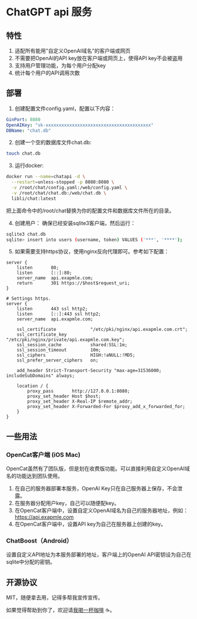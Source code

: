 # ChatGPT api 服务
## 特性
1. 适配所有能用"自定义OpenAI域名"的客户端或网页
2. 不需要把OpenAI的API key放在客户端或网页上，使得API key不会被盗用
3. 支持用户管理功能，为每个用户分配key
4. 统计每个用户的API调用次数

## 部署
1. 创建配置文件config.yaml，配置以下内容：
```yaml
GinPort: 8080
OpenAIKey: "sk-xxxxxxxxxxxxxxxxxxxxxxxxxxxxxxxxxxxxxxxx"
DBName: "chat.db"
```

2. 创建一个空的数据库文件chat.db:
```bash
touch chat.db
```

3. 运行docker:
```bash
docker run --name=chatapi -d \
  --restart=unless-stopped -p 8080:8080 \
  -v /root/chat/config.yaml:/web/config.yaml \
  -v /root/chat/chat.db:/web/chat.db \
  libli/chat:latest
```
把上面命令中的/root/chat替换为你的配置文件和数据库文件所在的目录。

4. 创建用户：
确保已经安装sqlite3客户端，然后运行：
```bash
sqlite3 chat.db
sqlite> insert into users (username, token) VALUES ('***', '****');
```

5. 如果需要支持https协议，使用nginx反向代理即可。参考如下配置：
```nginx
server {
    listen       80;
    listen       [::]:80;
    server_name  api.exapmle.com;
    return       301 https://$host$request_uri;
}

# Settings https.
server {
    listen       443 ssl http2;
    listen       [::]:443 ssl http2;
    server_name  api.exapmle.com;

    ssl_certificate             "/etc/pki/nginx/api.exapmle.com.crt";
    ssl_certificate_key         "/etc/pki/nginx/private/api.exapmle.com.key";
    ssl_session_cache           shared:SSL:1m;
    ssl_session_timeout         10m;
    ssl_ciphers                 HIGH:!aNULL:!MD5;
    ssl_prefer_server_ciphers   on;

    add_header Strict-Transport-Security "max-age=31536000; includeSubDomains" always;

    location / {
        proxy_pass       http://127.0.0.1:8080;
        proxy_set_header Host $host;
        proxy_set_header X-Real-IP $remote_addr;
        proxy_set_header X-Forwarded-For $proxy_add_x_forwarded_for;
    }
}
```

## 一些用法
### OpenCat客户端 (iOS Mac)

OpenCat虽然有了团队版，但是划在收费版功能。可以直接利用自定义OpenAI域名的功能达到团队使用。
1. 在自己的服务器部署本服务，OpenAI Key只在自己服务器上保存，不会泄露。
2. 在服务器分配用户key，自己可以随便配key。
3. 在OpenCat客户端中，设置自定义OpenAI域名为自己的服务器地址，例如：https://api.exapmle.com
4. 在OpenCat客户端中，设置API key为自己在服务器上创建的key。

### ChatBoost（Android）

设置自定义API地址为本服务部署的地址，客户端上的OpenAI API密钥设为自己在sqlite中分配的密钥。

## 开源协议
MIT，随便拿去用，记得多帮我宣传宣传。

如果觉得帮助到你了，欢迎请[我喝一杯咖啡](https://github.com/libli/buy-me-a-coffee) ☕️。